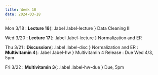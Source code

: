 ```yaml
---
title: Week 10
date: 2024-03-18
---
```


Mon 3/18
: **Lecture 16**{: .label .label-lecture } Data Cleaning II

Wed 3/20
: **Lecture 17**{: .label .label-lecture } Normalization and ER


Thu 3/21
: **Discussion**{: .label .label-disc } Normalization and ER
: **Multivitamin 4**{: .label .label-hw } Multivitamin 4 Release
  : Due Wed 4/3, 5pm
  

Fri 3/22
: **Multivitamin 3**{: .label .label-hw-due } Due, 5pm
